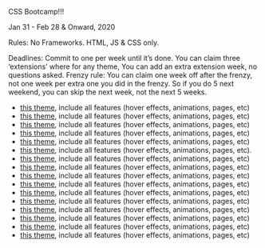 CSS Bootcamp!!!

Jan 31 - Feb 28 & Onward, 2020

Rules: No Frameworks. HTML, JS & CSS only.

Deadlines:
Commit to one per week until it’s done. You can claim three ‘extensions’ where for any theme, You can add an extra extension week, no questions asked.
Frenzy rule: You can claim one week off after the frenzy, not one week per extra one you did in the frenzy. So if you do 5 next weekend, you can skip the next week, not the next 5 weeks.

- [this theme](https://blackrockdigital.github.io/startbootstrap-landing-page/), include all features (hover effects, animations, pages, etc)
- [this theme](https://blackrockdigital.github.io/startbootstrap-agency/), include all features (hover effects, animations, pages, etc)
- [this theme](https://blackrockdigital.github.io/startbootstrap-resume/), include all features (hover effects, animations, pages, etc)
- [this theme](https://blackrockdigital.github.io/startbootstrap-stylish-portfolio/), include all features (hover effects, animations, pages, etc)
- [this theme](https://webthemez.com/demo/ballet-one-page-free-website-template/), include all features (hover effects, animations, pages, etc)
- [this theme](https://webthemez.com/demo/delta-corporate-material-design-bootstrap-html-template/index.html), include all features (hover effects, animations, pages, etc).
- [this theme](https://blackrockdigital.github.io/startbootstrap-creative/), include all features (hover effects, animations, pages, etc)
- [this theme](https://blackrockdigital.github.io/startbootstrap-coming-soon/), include all features (hover effects, animations, pages, etc)
- [this theme](https://webthemez.com/demo/lookup-interior-design-bootstrap-website-template/), include all features (hover effects, animations, pages, etc)
- [this theme](https://webthemez.com/demo/flavour-restaurant-html5-responsive-web-template/), include all features (hover effects, animations, pages, etc)
- [this theme](https://webthemez.com/demo/fine-best-app-landing-page-free-web-template/), include all features (hover effects, animations, pages, etc)
- [this theme](https://webthemez.com/demo/startup-multi-purpose-responsive-html5-bootstrap-template/), include all features (hover effects, animations, pages, etc)
- [this theme](https://templated.co/ion), include all features (hover effects, animations, pages, etc)
- [this theme](https://templated.co/industrious), include all features (hover effects, animations, pages, etc)
- [this theme](https://templated.co/roadtrip), include all features (hover effects, animations, pages, etc)
- [this theme](http://themes.potenzaglobalsolutions.com/html/the-zayka/index.html), include all features (hover effects, animations, pages, etc)
